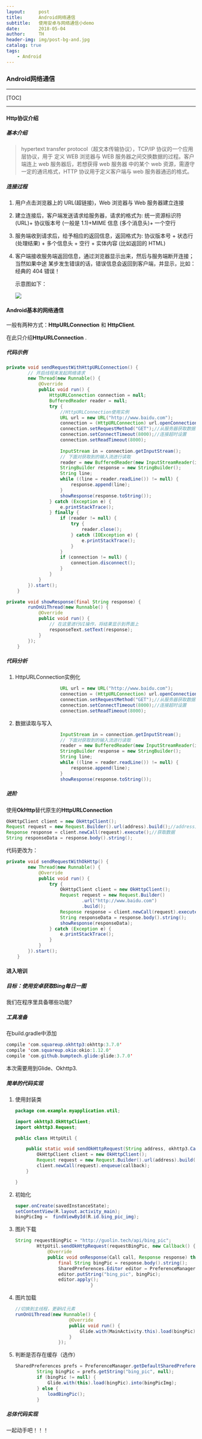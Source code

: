 ```yaml
---
layout:     post
title:      Android网络通信
subtitle:   使用安卓与网络通信小demo
date:       2018-05-04
author:     TH
header-img: img/post-bg-and.jpg
catalog: true
tags:
    - Android
---
```




### Android网络通信

---

[TOC]

-----

#### Http协议介绍

##### 基本介绍

> hypertext transfer protocol（超文本传输协议），TCP/IP 协议的一个应用层协议，用于 定义 WEB 浏览器与 WEB 服务器之间交换数据的过程。客户端连上 web 服务器后，若想获得 web 服务器 中的某个 web 资源，需遵守一定的通讯格式，HTTP 协议用于定义客户端与 web 服务器通迅的格式。

#####  连接过程

1. 用户点击浏览器上的 URL(超链接)，Web 浏览器与 Web 服务器建立连接

2. 建立连接后，客户端发送请求给服务器，请求的格式为: 统一资源标识符 (URL)+ 协议版本号 (一般是 1.1)+MIME 信息 (多个消息头)+ 一个空行 

3. 服务端收到请求后，给予相应的返回信息，返回格式为: 协议版本号 + 状态行 (处理结果) + 多个信息头 + 空行 + 实体内容 (比如返回的 HTML)

4. 客户端接收服务端返回信息，通过浏览器显示出来，然后与服务端断开连接；当然如果中途 某步发生错误的话，错误信息会返回到客户端，并显示，比如：经典的 404 错误！

   

   示意图如下：

   ![](https://ws1.sinaimg.cn/large/d8b30b42ly1fqz5huy5ozj20dh08n751.jpg)

#### Android基本的网络通信

一般有两种方式：**HttpURLConnection** 和 **HttpClient**.

在此只介绍**HttpURLConnection** .

##### 代码示例

```java
private void sendRequestWithHttpURLConnection() {
        // 开启线程来发起网络请求
        new Thread(new Runnable() {
            @Override
            public void run() {
                HttpURLConnection connection = null;
                BufferedReader reader = null;
                try {
                    //HttpURLConnection使用实例
                    URL url = new URL("http://www.baidu.com");
                    connection = (HttpURLConnection) url.openConnection();//实例化
                    connection.setRequestMethod("GET");//从服务器获取数据
                    connection.setConnectTimeout(8000);//连接超时设置
                    connection.setReadTimeout(8000);
                    
                    InputStream in = connection.getInputStream();
                    // 下面对获取到的输入流进行读取
                    reader = new BufferedReader(new InputStreamReader(in));
                    StringBuilder response = new StringBuilder();
                    String line;
                    while ((line = reader.readLine()) != null) {
                        response.append(line);
                    }
                    showResponse(response.toString());
                } catch (Exception e) {
                    e.printStackTrace();
                } finally {
                    if (reader != null) {
                        try {
                            reader.close();
                        } catch (IOException e) {
                            e.printStackTrace();
                        }
                    }
                    if (connection != null) {
                        connection.disconnect();
                    }
                }
            }
        }).start();
    }

private void showResponse(final String response) {
        runOnUiThread(new Runnable() {
            @Override
            public void run() {
                // 在这里进行UI操作，将结果显示到界面上
                responseText.setText(response);
            }
        });
    }
```

##### 代码分析

1. HttpURLConnection实例化

```java
					URL url = new URL("http://www.baidu.com");
					connection = (HttpURLConnection) url.openConnection();//实例化
					connection.setRequestMethod("GET");//从服务器获取数据
					connection.setConnectTimeout(8000);//连接超时设置
					connection.setReadTimeout(8000);
```

2. 数据读取与写入

```java
                    InputStream in = connection.getInputStream();
                    // 下面对获取到的输入流进行读取
                    reader = new BufferedReader(new InputStreamReader(in));
                    StringBuilder response = new StringBuilder();
                    String line;
                    while ((line = reader.readLine()) != null) {
                        response.append(line);
                    }
                    showResponse(response.toString());

```

##### 进阶

使用**OkHttp**替代原生的**HttpURLConnection** 

```java
OkHttpClient client = new OkHttpClient();
Request request = new Request.Builder().url(address).build();//address为字符型url链接
Response response = client.newCall(request).execute();//获取数据
String responseData = response.body().string();
```

代码更改为：

```java
private void sendRequestWithOkHttp() {
        new Thread(new Runnable() {
            @Override
            public void run() {
                try {
                    OkHttpClient client = new OkHttpClient();
                    Request request = new Request.Builder()
                            .url("http://www.baidu.com")
                            .build();
                    Response response = client.newCall(request).execute();
                    String responseData = response.body().string();
                    showResponse(responseData);
                } catch (Exception e) {
                    e.printStackTrace();
                }
            }
        }).start();
    }
```



#### 进入培训

##### 目标：使用安卓获取Bing每日一图

我们在程序里具备哪些功能?

##### 工具准备

在build.gradle中添加

```java
compile 'com.squareup.okhttp3:okhttp:3.7.0'
compile 'com.squareup.okio:okio:1.12.0'
compile 'com.github.bumptech.glide:glide:3.7.0'
```

本次需要用到Glide、Okhttp3.

##### 简单的代码实现

1. 使用封装类

   ```java
   package com.example.myapplication.util;
   
   import okhttp3.OkHttpClient;
   import okhttp3.Request;
   
   public class HttpUtil {
   
       public static void sendOkHttpRequest(String address, okhttp3.Callback callback) {
           OkHttpClient client = new OkHttpClient();
           Request request = new Request.Builder().url(address).build();
           client.newCall(request).enqueue(callback);
       }
   
   }
   
   ```

2. 初始化

    ```java
    super.onCreate(savedInstanceState);
    setContentView(R.layout.activity_main);
    bingPicImg =  findViewById(R.id.bing_pic_img);
    ```

3. 图片下载	

    ```java
    String requestBingPic = "http://guolin.tech/api/bing_pic";
            HttpUtil.sendOkHttpRequest(requestBingPic, new Callback() {
                @Override
                public void onResponse(Call call, Response response) throws IOException {
                    final String bingPic = response.body().string();
                    SharedPreferences.Editor editor = PreferenceManager.getDefaultSharedPreferences(MainActivity.this).edit();
                    editor.putString("bing_pic", bingPic);
                    editor.apply();
                                }
    ```

4. 图片加载	

    ```java
    //切换到主线程，更新UI元素                
    runOnUiThread(new Runnable() {
                        @Override
                        public void run() {
                            Glide.with(MainActivity.this).load(bingPic).into(bingPicImg);//bingPicImg是一个imageview的id
                        }
                    });
    
    ```

5. 判断是否存在缓存（选作）	

    ```java
    SharedPreferences prefs = PreferenceManager.getDefaultSharedPreferences(this);
            String bingPic = prefs.getString("bing_pic", null);
            if (bingPic != null) {
                Glide.with(this).load(bingPic).into(bingPicImg);
            } else {
                loadBingPic();
            }
    ```

    

##### 总体代码实现

一起动手吧！！！